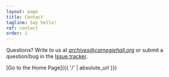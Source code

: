 ```yaml
---
layout: page
title: Contact
tagline: Say hello!
ref: contact
order: 1
---
```


Questions? Write to us at *archives@carnegiehall.org* or submit a question/bug in the <a href="https://github.com/CarnegieHall/datalab/issues" target="_blank">Issue tracker</a>.

[Go to the Home Page]({{ '/' | absolute_url }})

